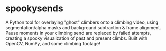 # spookysends
A Python tool for overlaying "ghost" climbers onto a climbing video, using segmentation/alpha masks and background subtraction &amp; frame alignment. Pause moments in your climbing send are replaced by failed attempts, creating a spooky visualization of past and present climbs. Built with OpenCV, NumPy, and some climbing footage!
